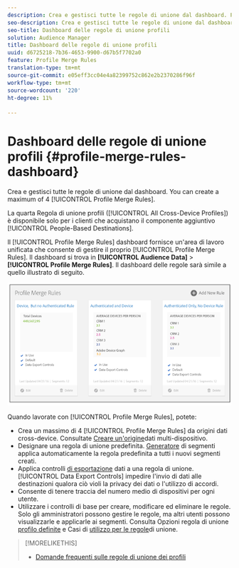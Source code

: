 ```yaml
---
description: Crea e gestisci tutte le regole di unione dal dashboard. Potete creare un massimo di 4 regole di unione dei profili.
seo-description: Crea e gestisci tutte le regole di unione dal dashboard. Potete creare un massimo di 4 regole di unione dei profili.
seo-title: Dashboard delle regole di unione profili
solution: Audience Manager
title: Dashboard delle regole di unione profili
uuid: d6725218-7b36-4653-9900-d67b5f7702a0
feature: Profile Merge Rules
translation-type: tm+mt
source-git-commit: e05eff3cc04e4a82399752c862e2b2370286f96f
workflow-type: tm+mt
source-wordcount: '220'
ht-degree: 11%

---
```



# Dashboard delle regole di unione profili {#profile-merge-rules-dashboard}

Crea e gestisci tutte le regole di unione dal dashboard. You can create a maximum of 4 [!UICONTROL Profile Merge Rules].

La quarta Regola di unione profili ([!UICONTROL All Cross-Device Profiles]) è disponibile solo per i clienti che acquistano il componente aggiuntivo [!UICONTROL People-Based Destinations].

Il [!UICONTROL Profile Merge Rules] dashboard fornisce un&#39;area di lavoro unificata che consente di gestire il proprio [!UICONTROL Profile Merge Rules]. Il dashboard si trova in **[!UICONTROL Audience Data]** > **[!UICONTROL Profile Merge Rules]**. Il dashboard delle regole sarà simile a quello illustrato di seguito.

![](assets/profile-dashboard.png)

Quando lavorate con [!UICONTROL Profile Merge Rules], potete:

* Crea un massimo di 4 [!UICONTROL Profile Merge Rules] da origini dati cross-device. Consultate [Creare un&#39;origine](merge-rules-start.md#create-data-source)dati multi-dispositivo.
* Designare una regola di unione predefinita. [Generatore](../segments/segment-builder.md) di segmenti applica automaticamente la regola predefinita a tutti i nuovi segmenti creati.
* Applica controlli [di esportazione](../data-export-controls.md) dati a una regola di unione. [!UICONTROL Data Export Controls] impedire l&#39;invio di dati alle destinazioni qualora ciò violi la privacy dei dati o l&#39;utilizzo di accordi.
* Consente di tenere traccia del numero medio di dispositivi per ogni utente.
* Utilizzare i controlli di base per creare, modificare ed eliminare le regole. Solo gli amministratori possono gestire le regole, ma altri utenti possono visualizzarle e applicarle ai segmenti. Consulta Opzioni regola di unione [profilo definite](merge-rule-definitions.md) e Casi di [utilizzo per le regole](merge-rule-targeting-options.md)di unione.

>[!MORELIKETHIS]
>
>* [Domande frequenti sulle regole di unione dei profili](../../faq/faq-profile-merge.md)

